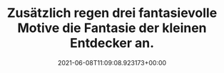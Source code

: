 ---
date: '2021-06-08T11:09:08.923173+00:00'
found_at: '2014-12-11'
found_url: http://www.windeln.de/nuk-easy-learning-cup-fun.html
title: 'Zusätzlich regen drei fantasievolle Motive die Fantasie der kleinen Entdecker
  an. '
---